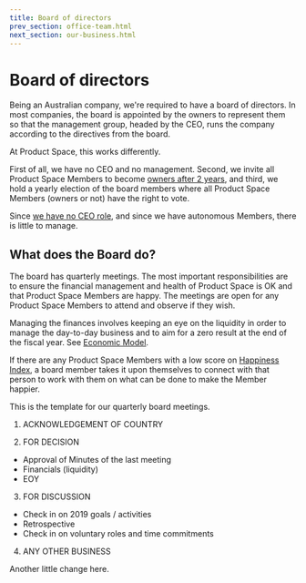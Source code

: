 ```yaml
---
title: Board of directors
prev_section: office-team.html
next_section: our-business.html
---
```


Board of directors
==================

Being an Australian company, we're required to have a board of directors. In most companies, the board is appointed by the owners to represent them so that the management group, headed by the CEO, runs the company according to the directives from the board.

At Product Space, this works differently. 

First of all, we have no CEO and no management. Second, we invite all Product Space Members to become [owners after 2 years](ownership-model.html), and third, we hold a yearly election of the board members where all Product Space Members (owners or not) have the right to vote. 

Since [we have no CEO role](decisions.html), and since we have autonomous Members, there is little to manage.

What does the Board do?
-----------------------

The board has quarterly meetings. The most important responsibilities are to ensure the financial management and health of Product Space is OK and that Product Space Members are happy. The meetings are open for any Product Space Members to attend and observe if they wish.

Managing the finances involves keeping an eye on the liquidity in order to manage the day-to-day business and to aim for a zero result at the end of the fiscal year. See [Economic Model](economic-model.html).

If there are any Product Space Members with a low score on [Happiness Index](happiness-index.html), a board member takes it upon themselves to connect with that person to work with them on what can be done to make the Member happier.

This is the template for our quarterly board meetings.

1. ACKNOWLEDGEMENT OF COUNTRY

2. FOR DECISION
- Approval of Minutes of the last meeting			
- Financials (liquidity)
- EOY

3. FOR DISCUSSION
- Check in on 2019 goals / activities
- Retrospective 
- Check in on voluntary roles and time commitments

4. ANY OTHER BUSINESS

Another little change here.
